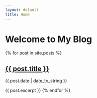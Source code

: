 ```yaml
---
layout: default
title: Home
---
```


# Welcome to My Blog

{% for post in site.posts %}
  <h2><a href="{{ post.url }}">{{ post.title }}</a></h2>
  <p>{{ post.date | date_to_string }}</p>
  {{ post.excerpt }}
{% endfor %}
